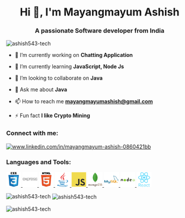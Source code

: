 <h1 align="center">Hi 👋, I'm Mayangmayum Ashish</h1>
<h3 align="center">A passionate Software developer from India</h3>

<p align="left"> <img src="https://komarev.com/ghpvc/?username=ashish543-tech&label=Profile%20views&color=0e75b6&style=flat" alt="ashish543-tech" /> </p>

- 🔭 I’m currently working on **Chatting Application**

- 🌱 I’m currently learning **JavaScript, Node Js**

- 👯 I’m looking to collaborate on **Java**

- 💬 Ask me about **Java**

- 📫 How to reach me **mayangmayumashish@gmail.com**

- ⚡ Fun fact **I like Crypto Mining**

<h3 align="left">Connect with me:</h3>
<p align="left">
<a href="https://linkedin.com/in/www.linkedin.com/in/mayangmayum-ashish-0860421bb" target="blank"><img align="center" src="https://raw.githubusercontent.com/rahuldkjain/github-profile-readme-generator/master/src/images/icons/Social/linked-in-alt.svg" alt="www.linkedin.com/in/mayangmayum-ashish-0860421bb" height="30" width="40" /></a>
</p>

<h3 align="left">Languages and Tools:</h3>
<p align="left"> <a href="https://www.w3schools.com/css/" target="_blank" rel="noreferrer"> <img src="https://raw.githubusercontent.com/devicons/devicon/master/icons/css3/css3-original-wordmark.svg" alt="css3" width="40" height="40"/> </a> <a href="https://expressjs.com" target="_blank" rel="noreferrer"> <img src="https://raw.githubusercontent.com/devicons/devicon/master/icons/express/express-original-wordmark.svg" alt="express" width="40" height="40"/> </a> <a href="https://www.w3.org/html/" target="_blank" rel="noreferrer"> <img src="https://raw.githubusercontent.com/devicons/devicon/master/icons/html5/html5-original-wordmark.svg" alt="html5" width="40" height="40"/> </a> <a href="https://www.java.com" target="_blank" rel="noreferrer"> <img src="https://raw.githubusercontent.com/devicons/devicon/master/icons/java/java-original.svg" alt="java" width="40" height="40"/> </a> <a href="https://developer.mozilla.org/en-US/docs/Web/JavaScript" target="_blank" rel="noreferrer"> <img src="https://raw.githubusercontent.com/devicons/devicon/master/icons/javascript/javascript-original.svg" alt="javascript" width="40" height="40"/> </a> <a href="https://www.mongodb.com/" target="_blank" rel="noreferrer"> <img src="https://raw.githubusercontent.com/devicons/devicon/master/icons/mongodb/mongodb-original-wordmark.svg" alt="mongodb" width="40" height="40"/> </a> <a href="https://www.mysql.com/" target="_blank" rel="noreferrer"> <img src="https://raw.githubusercontent.com/devicons/devicon/master/icons/mysql/mysql-original-wordmark.svg" alt="mysql" width="40" height="40"/> </a> <a href="https://nodejs.org" target="_blank" rel="noreferrer"> <img src="https://raw.githubusercontent.com/devicons/devicon/master/icons/nodejs/nodejs-original-wordmark.svg" alt="nodejs" width="40" height="40"/> </a> <a href="https://reactjs.org/" target="_blank" rel="noreferrer"> <img src="https://raw.githubusercontent.com/devicons/devicon/master/icons/react/react-original-wordmark.svg" alt="react" width="40" height="40"/> </a> </p>

<p><img align="left" src="https://github-readme-stats.vercel.app/api/top-langs?username=ashish543-tech&show_icons=true&locale=en&layout=compact" alt="ashish543-tech" /></p>

<p>&nbsp;<img align="center" src="https://github-readme-stats.vercel.app/api?username=ashish543-tech&show_icons=true&locale=en" alt="ashish543-tech" /></p>

<p><img align="center" src="https://github-readme-streak-stats.herokuapp.com/?user=ashish543-tech&" alt="ashish543-tech" /></p>
